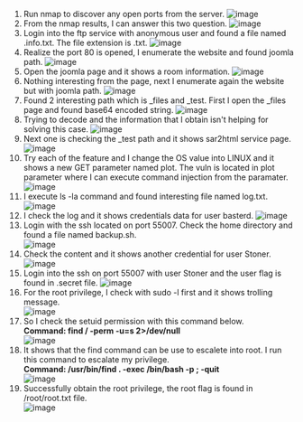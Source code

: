 1. Run nmap to discover any open ports from the server.
![image](https://github.com/user-attachments/assets/5e954bb0-6034-4dea-a2e9-867c84523db7)
2. From the nmap results, I can answer this two question.
![image](https://github.com/user-attachments/assets/68cf5d6c-1925-4815-8e15-91800416f059)
3. Login into the ftp service with anonymous user and found a file named .info.txt. The file extension is .txt.
![image](https://github.com/user-attachments/assets/7a69ff1f-0911-414e-8775-d772a72116a6)
4. Realize the port 80 is opened, I enumerate the website and found joomla path.
![image](https://github.com/user-attachments/assets/8a54afff-6d49-4626-8624-d4e5cbe09280)
5. Open the joomla page and it shows a room information.
![image](https://github.com/user-attachments/assets/848dfec0-2890-493e-8dba-6a9beb1939b6)
6. Nothing interesting from the page, next I enumerate again the website but with joomla path.
![image](https://github.com/user-attachments/assets/3a81a641-4d74-49d5-9573-cf0ff7f1af53)
7. Found 2 interesting path which is _files and _test. First I open the _files page and found base64 encoded string.
![image](https://github.com/user-attachments/assets/5728debd-871c-4424-9278-3eb710a1611a)
8. Trying to decode and the information that I obtain isn't helping for solving this case.
![image](https://github.com/user-attachments/assets/d9c03c2a-ff86-4750-a86d-ab482fce9bbd)
9. Next one is checking the _test path and it shows sar2html service page.
![image](https://github.com/user-attachments/assets/da17e72f-dd99-4afc-89de-0ec74da32aef)
10. Try each of the feature and I change the OS value into LINUX and it shows a new GET parameter named plot. The vuln is located in plot parameter where I can execute command injection from the paramater. <br>
![image](https://github.com/user-attachments/assets/77c6645c-a734-4a63-afdb-fadc8c2946ea)
11. I execute ls -la command and found interesting file named log.txt.
![image](https://github.com/user-attachments/assets/fed9423d-c213-4207-8326-35ff86b3ce72)
12. I check the log and it shows credentials data for user basterd.
![image](https://github.com/user-attachments/assets/28ef6d0e-0b5c-40cd-bc88-36d784e49667)
13. Login with the ssh located on port 55007. Check the home directory and found a file named backup.sh. <br>
![image](https://github.com/user-attachments/assets/d88c930d-2912-44cc-b151-aa82344083dd)
14. Check the content and it shows another credential for user Stoner.
![image](https://github.com/user-attachments/assets/c8f1fec3-de80-4016-b80f-cbe9b4353a43)
15. Login into the ssh on port 55007 with user Stoner and the user flag is found in .secret file.
![image](https://github.com/user-attachments/assets/ad3ee626-ca4f-4418-a4a0-ccdec76f3a39)
16. For the root privilege, I check with sudo -l first and it shows trolling message. <br>
![image](https://github.com/user-attachments/assets/86df2d86-f58c-4925-8cda-8e0329232a12)
17. So I check the setuid permission with this command below. <br>
**Command: find / -perm -u=s 2>/dev/null** <br>
![image](https://github.com/user-attachments/assets/a2760c5d-138b-47ed-a923-b13199939aa1)
18. It shows that the find command can be use to escalete into root. I run this command to escalate my privilege. <br>
**Command: /usr/bin/find . -exec /bin/bash -p \; -quit** <br>
![image](https://github.com/user-attachments/assets/e21e1da7-a195-4151-bf7a-06f90906da36)
19. Successfully obtain the root privilege, the root flag is found in /root/root.txt file. <br>
![image](https://github.com/user-attachments/assets/03fddd68-2c23-4171-b075-f2aed746bdaa)












